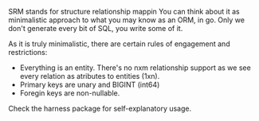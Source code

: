 SRM stands for structure relationship mappin
You can think about it as minimalistic approach to what you may know as an ORM, in go. Only we don't generate every bit of SQL, you write some of it.

As it is truly minimalistic, there are certain rules of engagement and restrictions:

* Everything is an entity. There's no nxm relationship support as we see every relation as atributes to entities (1xn).
* Primary keys are unary and BIGINT (int64)
* Foregin keys are non-nullable.


Check the harness package for self-explanatory usage.
